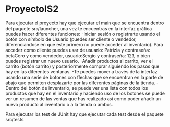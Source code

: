# ProyectoIS2
Para ejecutar el proyecto hay que ejecutar el main que se encuentra dentro del paquete src/launcher, una vez te encuentras en la interfaz gráfica puedes hacer diferentes funciones:
-Iniciar sesión o registrarte usando el botón con símbolo de Usuario (puedes ser cliente o vendedor, diferenciandose en que este primero no puede acceder al inventario). Para acceder como cliente puedes usar de usuario: Patrizia y contraseña: betaCero y como vendedor, usuario:Sergio y contraseña: 123, o bien puedes registrar un nuevo usuario.
-Añadir productos al carrito, ver el carrito (botón carrito) y posteriormente comprar siguiendo los pasos que hay en las diferentes ventanas.
-Te puedes mover a través de la interfaz usando una serie de botones con flechas que se encuentran en la parte de abajo que permiten desplazarte por las diferentes páginas de la tienda.
-Dentro del botón de inventario, se puede ver una lista con todos los productos que hay en el inventario y haciendo uso de los botones se puede ver un resumen de las ventas que has realizado así como poder añadir un nuevo producto al inventario o a la tienda o ambos.

Para ejecutar los test de JUnit hay que ejecutar cada test desde el paquete src/tests
